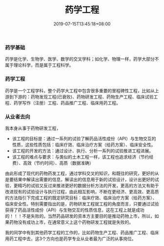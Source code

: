﻿---
title: "药学工程"
date: 2019-07-15T13:45:18+08:00
draft: false
---
### 药学基础
药学是化学、生物学、医学、数学的交叉学科；如化学、物理一样，药学大部分不属于理论科学，而是属于工程科学。

### 药学工程
药学是一个工程学科，整个药学大工程中包含很多重要的里程碑性工程，比如从上游到下游的：药物发现工程(已衰败)、药物研发工程、药物生产工程、临床试验工程、药学写作（注册）工程、药品推广工程、临床用药工程。

### 从业者去向
我本身从事于药物研发工程，

* 该工程的目标是：通过一系列的试验了解药品活性成份（API）与生物交互的性质，这些性质包括：临床疗效、临床治疗方案（给药方案）、临床安全性。
* 该工程的开发的方法：通过设计、执行、分析一系列的试验推进工程进展。
* 该工程的难点与要求：与类似的土木工程一样，该工程也追求经济（节约经费）、高效（节约时间）、高质（数据准确）

由此形成了现代的药物药发工程，通过学科交叉的知识，和既往的研究，更好的从是要结果中解读出需要的信息，解读出的信息用于新的试验设计，设计出更好的试验，更精巧的试验又反过来推进更好的数据分析方法的开发，更高的方法又有助于改进现有的试验设计与执行过程，由此相互影响，不断在更经济、更高效、更高质的方法指引下完成工程的既定研究目标：临床疗效、临床治疗方案（给药方案）、临床安全性。特别需要指出的是，药物研发工程就工程的角度而言，只要通过试验获得了药品活性成份（API）与生物交互的性质信息，这在工程上就是成功的！！！不是失败的。当然药品研发的资本方主要目的是推动药物上市，所以，如果药物没有成功上市，在通常意义上这个药物研发工程就是失败的。

我的同学中有到其他药学工程的工作的，比如药物生产工程、药品推广工程、临床用药工程中去，这3个方向也是药学专业从业者最为广泛的从事岗位。
